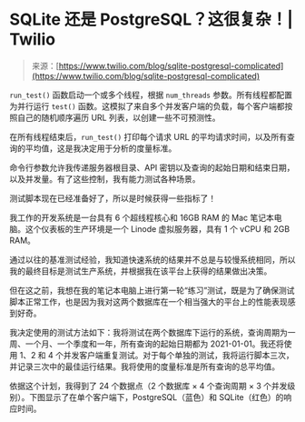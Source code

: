 <!--yml

category: 未分类

date: 2024-05-27 14:55:41

-->

# SQLite 还是 PostgreSQL？这很复杂！| Twilio

> 来源：[https://www.twilio.com/blog/sqlite-postgresql-complicated](https://www.twilio.com/blog/sqlite-postgresql-complicated)

`run_test()` 函数启动一个或多个线程，根据 `num_threads` 参数。所有线程都配置为并行运行 `test()` 函数。这模拟了来自多个并发客户端的负载，每个客户端都按照自己的随机顺序遍历 URL 列表，以创建一些不可预测性。

在所有线程结束后，`run_test()` 打印每个请求 URL 的平均请求时间，以及所有查询的平均值，这是我决定用于分析的度量标准。

命令行参数允许我传递服务器根目录、API 密钥以及查询的起始日期和结束日期，以及并发量。有了这些控制，我有能力测试各种场景。

测试脚本现在已经准备好了，所以是时候获得一些指标了！

我工作的开发系统是一台具有 6 个超线程核心和 16GB RAM 的 Mac 笔记本电脑。这个仪表板的生产环境是一个 Linode 虚拟服务器，具有 1 个 vCPU 和 2GB RAM。

通过以往的基准测试经验，我知道快速系统的结果并不总是与较慢系统相同，所以我的最终目标是测试生产系统，并根据我在该平台上获得的结果做出决策。

但在这之前，我想在我的笔记本电脑上进行第一轮“练习”测试，既是为了确保测试脚本正常工作，也是因为我对这两个数据库在一个相当强大的平台上的性能表现感到好奇。

我决定使用的测试方法如下：我将测试在两个数据库下运行的系统，查询周期为一周、一个月、一个季度和一年，所有查询的起始日期都为 2021-01-01。我还将使用 1、2 和 4 个并发客户端重复测试。对于每个单独的测试，我将运行脚本三次，并记录三次中的最佳运行结果。我将使用的度量标准是所有查询的总平均值。

依据这个计划，我得到了 24 个数据点（2 个数据库 × 4 个查询周期 × 3 个并发级别）。下图显示了在单个客户端下，PostgreSQL（蓝色）和 SQLite（红色）的响应时间。
